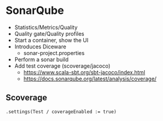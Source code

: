 # SonarQube

- Statistics/Metrics/Quality
- Quality gate/Quality profiles
- Start a container, show the UI
- Introduces Diceware
    - sonar-project.properties
- Perform a sonar build
- Add test coverage (scoverage/jacoco)
    - https://www.scala-sbt.org/sbt-jacoco/index.html
    - https://docs.sonarqube.org/latest/analysis/coverage/
    
## Scoverage
 
    .settings(Test / coverageEnabled := true)